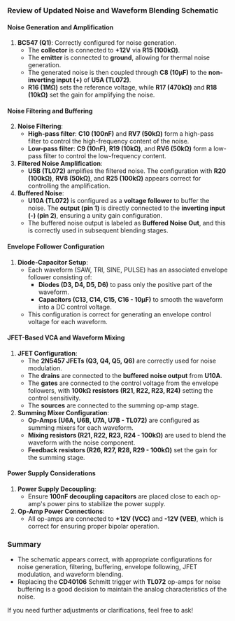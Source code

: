 ### **Review of Updated Noise and Waveform Blending Schematic**

#### **Noise Generation and Amplification**
1. **BC547 (Q1)**: Correctly configured for noise generation.
   - The **collector** is connected to **+12V** via **R15 (100kΩ)**.
   - The **emitter** is connected to **ground**, allowing for thermal noise generation.
   - The generated noise is then coupled through **C8 (10μF)** to the **non-inverting input (+)** of **U5A (TL072)**.
   - **R16 (1MΩ)** sets the reference voltage, while **R17 (470kΩ)** and **R18 (10kΩ)** set the gain for amplifying the noise.

#### **Noise Filtering and Buffering**
2. **Noise Filtering**:
   - **High-pass filter**: **C10 (100nF)** and **RV7 (50kΩ)** form a high-pass filter to control the high-frequency content of the noise.
   - **Low-pass filter**: **C9 (10nF)**, **R19 (10kΩ)**, and **RV6 (50kΩ)** form a low-pass filter to control the low-frequency content.
3. **Filtered Noise Amplification**:
   - **U5B (TL072)** amplifies the filtered noise. The configuration with **R20 (100kΩ)**, **RV8 (50kΩ)**, and **R25 (100kΩ)** appears correct for controlling the amplification.
4. **Buffered Noise**:
   - **U10A (TL072)** is configured as a **voltage follower** to buffer the noise. The **output (pin 1)** is directly connected to the **inverting input (-) (pin 2)**, ensuring a unity gain configuration.
   - The buffered noise output is labeled as **Buffered Noise Out**, and this is correctly used in subsequent blending stages.

#### **Envelope Follower Configuration**
1. **Diode-Capacitor Setup**:
   - Each waveform (SAW, TRI, SINE, PULSE) has an associated envelope follower consisting of:
     - **Diodes (D3, D4, D5, D6)** to pass only the positive part of the waveform.
     - **Capacitors (C13, C14, C15, C16 - 10μF)** to smooth the waveform into a DC control voltage.
   - This configuration is correct for generating an envelope control voltage for each waveform.

#### **JFET-Based VCA and Waveform Mixing**
1. **JFET Configuration**:
   - The **2N5457 JFETs (Q3, Q4, Q5, Q6)** are correctly used for noise modulation.
   - The **drains** are connected to the **buffered noise output** from **U10A**.
   - The **gates** are connected to the control voltage from the envelope followers, with **100kΩ resistors (R21, R22, R23, R24)** setting the control sensitivity.
   - The **sources** are connected to the summing op-amp stage.
2. **Summing Mixer Configuration**:
   - **Op-Amps (U6A, U6B, U7A, U7B - TL072)** are configured as summing mixers for each waveform.
   - **Mixing resistors (R21, R22, R23, R24 - 100kΩ)** are used to blend the waveform with the noise component.
   - **Feedback resistors (R26, R27, R28, R29 - 100kΩ)** set the gain for the summing stage.

#### **Power Supply Considerations**
1. **Power Supply Decoupling**:
   - Ensure **100nF decoupling capacitors** are placed close to each op-amp's power pins to stabilize the power supply.
2. **Op-Amp Power Connections**:
   - All op-amps are connected to **+12V (VCC)** and **-12V (VEE)**, which is correct for ensuring proper bipolar operation.

### **Summary**
- The schematic appears correct, with appropriate configurations for noise generation, filtering, buffering, envelope following, JFET modulation, and waveform blending.
- Replacing the **CD40106** Schmitt trigger with **TL072** op-amps for noise buffering is a good decision to maintain the analog characteristics of the noise.

If you need further adjustments or clarifications, feel free to ask!

